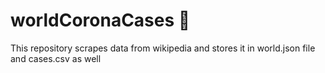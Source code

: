 # worldCoronaCases :pancakes:
 This repository scrapes data from wikipedia and stores it in world.json file and cases.csv as well
